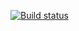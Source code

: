 [![Build status](https://ci.appveyor.com/api/projects/status/jeunhrbx345atn3e?svg=true)](https://ci.appveyor.com/project/Youzya/ajs-chat-front)